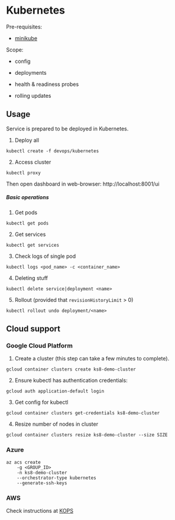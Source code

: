# Kubernetes
 
Pre-requisites:
 
 * [minikube](https://github.com/kubernetes/minikube)
 
Scope:

* config

* deployments

* health & readiness probes

* rolling updates

## Usage

Service is prepared to be deployed in Kubernetes.

1) Deploy all

```
kubectl create -f devops/kubernetes
```

2) Access cluster

```
kubectl proxy
```

Then open dashboard in web-browser: http://localhost:8001/ui

##### Basic operations

1) Get pods

```
kubectl get pods
```

2) Get services

```
kubectl get services
```

3) Check logs of single pod

```
kubectl logs <pod_name> -c <container_name>
```

4) Deleting stuff

```
kubectl delete service|deployment <name>
```

5) Rollout (provided that `revisionHistoryLimit` > 0)

```
kubectl rollout undo deployment/<name>
```

## Cloud support

### Google Cloud Platform

1) Create a cluster (this step can take a few minutes to complete).

```
gcloud container clusters create ks8-demo-cluster
```

2) Ensure kubectl has authentication credentials:

```
gcloud auth application-default login
```

3) Get config for kubectl

```
gcloud container clusters get-credentials ks8-demo-cluster
```

4) Resize number of nodes in cluster

```
gcloud container clusters resize ks8-demo-cluster --size SIZE
```

### Azure

```
az acs create 
    -g <GROUP_ID> 
    -n ks8-demo-cluster 
    --orchestrator-type kubernetes 
    --generate-ssh-keys
```

### AWS

Check instructions at [KOPS](https://github.com/kubernetes/kops)

